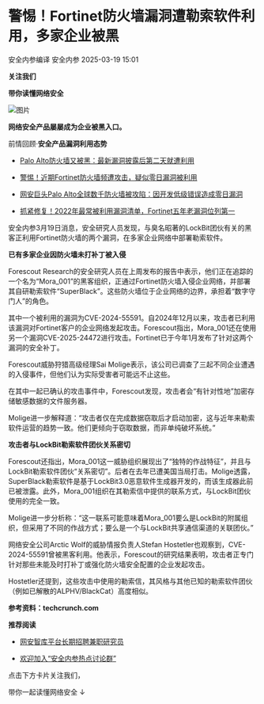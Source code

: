 #  警惕！Fortinet防火墙漏洞遭勒索软件利用，多家企业被黑   
安全内参编译  安全内参   2025-03-19 15:01  
  
**关注我们**  
  
  
**带你读懂网络安全**  
  
  
![图片](https://mmbiz.qpic.cn/sz_mmbiz_jpg/FzZb53e8g7sMXyB0LNiawyjYlNYg8MN3q3SljmSYVrqpNTMqHnhMFD2VL4YBgEib9tyPpjO0U9CbbayhiakjRMzhA/640?wx_fmt=other&from=appmsg&tp=webp&wxfrom=5&wx_lazy=1&wx_co=1 "")  
  
  
**网络安全产品屡屡成为企业被黑入口。**  
  
前情回顾·**安全产品漏洞利用态势**  
- [Palo Alto防火墙又被黑：最新漏洞披露后第二天就遭利用](https://mp.weixin.qq.com/s?__biz=MzI4NDY2MDMwMw==&mid=2247513752&idx=1&sn=39cc6a0e87b2d70d65cdc8731d42f1e2&scene=21#wechat_redirect)  
  
  
- [警惕！近期Fortinet防火墙频遭攻击，疑似零日漏洞被利用](https://mp.weixin.qq.com/s?__biz=MzI4NDY2MDMwMw==&mid=2247513504&idx=1&sn=838af406a4e2aec5e99b37399b5f1a2e&scene=21#wechat_redirect)  
  
  
- [网安巨头Palo Alto全球数千防火墙被攻陷：因开发低级错误造成零日漏洞](https://mp.weixin.qq.com/s?__biz=MzI4NDY2MDMwMw==&mid=2247513156&idx=1&sn=4ff7c148a1693c0de1be122e65851155&scene=21#wechat_redirect)  
  
  
- [抓紧修复！2022年最常被利用漏洞清单，Fortinet五年老漏洞位列第一](https://mp.weixin.qq.com/s?__biz=MzI4NDY2MDMwMw==&mid=2247509423&idx=1&sn=34a6099e6da1476ed7f315831b3e2c7b&scene=21#wechat_redirect)  
  
  
  
  
安全内参3月19日消息，安全研究人员发现，与臭名昭著的LockBit团伙有关的黑客正利用Fortinet防火墙的两个漏洞，在多家企业网络中部署勒索软件。  
  
  
**已有多家企业因防火墙未打补丁被入侵**  
  
  
  
Forescout Research的安全研究人员在上周发布的报告中表示，他们正在追踪的一个名为“Mora_001”的黑客组织，正通过Fortinet防火墙入侵企业网络，并部署其自研勒索软件“SuperBlack”。这些防火墙位于企业网络的边界，承担着“数字守门人”的角色。  
  
其中一个被利用的漏洞为CVE-2024-55591。自2024年12月以来，攻击者已利用该漏洞对Fortinet客户的企业网络发起攻击。Forescout指出，Mora_001还在使用另一个漏洞CVE-2025-24472进行攻击。Fortinet已于今年1月发布了针对这两个漏洞的安全补丁。  
  
Forescout威胁狩猎高级经理Sai Molige表示，该公司已调查了三起不同企业遭遇的入侵事件，但他们认为实际受害者可能远不止这些。  
  
在其中一起已确认的攻击事件中，Forescout发现，攻击者会“有针对性地”加密存储敏感数据的文件服务器。  
  
Molige进一步解释道：“攻击者仅在完成数据窃取后才启动加密，这与近年来勒索软件运营的趋势一致。他们更倾向于窃取数据，而非单纯破坏系统。”  
  
  
**攻击者与LockBit勒索软件团伙关系密切**  
  
  
  
Forescout还指出，Mora_001这一威胁组织展现出了“独特的作战特征”，并且与LockBit勒索软件团伙“关系密切”。后者在去年已遭美国当局打击。Molige透露，SuperBlack勒索软件是基于LockBit3.0恶意软件生成器开发的，而该生成器此前已被泄露。此外，Mora_001组织在其勒索信中提供的联系方式，与LockBit团伙使用的完全一致。  
  
Molige进一步分析称：“这一联系可能意味着Mora_001要么是LockBit的附属组织，但采用了不同的作战方式；要么是一个与LockBit共享通信渠道的关联团伙。”  
  
网络安全公司Arctic Wolf的威胁情报负责人Stefan Hostetler也观察到，CVE-2024-55591曾被黑客利用。他表示，Forescout的研究结果表明，攻击者正专门针对那些未能及时打补丁或强化防火墙安全配置的企业发起攻击。  
  
Hostetler还提到，这些攻击中使用的勒索信，其风格与其他已知的勒索软件团伙（例如已解散的ALPHV/BlackCat）高度相似。  
  
  
**参考资料：techcrunch.com**  
  
  
**推荐阅读**  
- [网安智库平台长期招聘兼职研究员](http://mp.weixin.qq.com/s?__biz=MzI4NDY2MDMwMw==&mid=2247499450&idx=2&sn=2da3ca2e0b4d4f9f56ea7f7579afc378&chksm=ebfab99adc8d308c3ba6e7a74bd41beadf39f1b0e38a39f7235db4c305c06caa49ff63a0cc1d&scene=21#wechat_redirect)  
  
  
- [欢迎加入“安全内参热点讨论群”](https://mp.weixin.qq.com/s?__biz=MzI4NDY2MDMwMw==&mid=2247501251&idx=1&sn=8b6ebecbe80c1c72317948494f87b489&chksm=ebfa82e3dc8d0bf595d039e75b446e14ab96bf63cf8ffc5d553b58248dde3424fb18e6947440&token=525430415&lang=zh_CN&scene=21#wechat_redirect)  
  
  
  
  
  
  
  
点击下方卡片关注我们，  
  
带你一起读懂网络安全 ↓  
  
  
  
  
